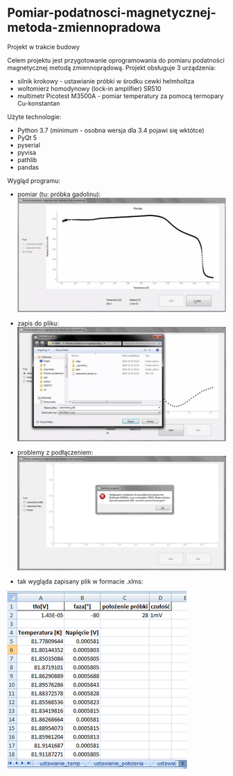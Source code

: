 # Pomiar-podatnosci-magnetycznej-metoda-zmiennopradowa
Projekt w trakcie budowy

Celem projektu jest przygotowanie oprogramowania do pomiaru podatności magnetycznej metodą zmiennoprądową.
Projekt obsługuje 3 urządzenia:
- silnik krokowy - ustawianie próbki w środku cewki helmholtza
- woltomierz homodynowy (lock-in amplifier) SR510
- multimetr Picotest M3500A - pomiar temperatury za pomocą termopary Cu-konstantan

Użyte technologie:
 - Python 3.7 (minimum - osobna wersja dla 3.4 pojawi się wktótce)
 - PyQt 5
 - pyserial
 - pyvisa
 - pathlib
 - pandas
 
 Wygląd programu:
 - pomiar (tu: próbka gadolinu):
 ![pomiar](./images/measurement.jpg) 
 
 - zapis do pliku:
 ![Zapis do pliku](./images/save.jpg) 
 
 - problemy z podłączeniem:
 ![bład](./images/error.jpg) 
 
 - tak wygląda zapisany plik w formacie .xlms:
 
 ![excel](./images/excel.jpg) 